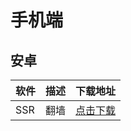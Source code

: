 # 手机端

## 安卓

| 软件 | 描述 | 下载地址 |
| :--- | :--- | :---: |
| SSR | 翻墙 | [点击下载](https://www.lanzous.com/i5m3iqj) |



